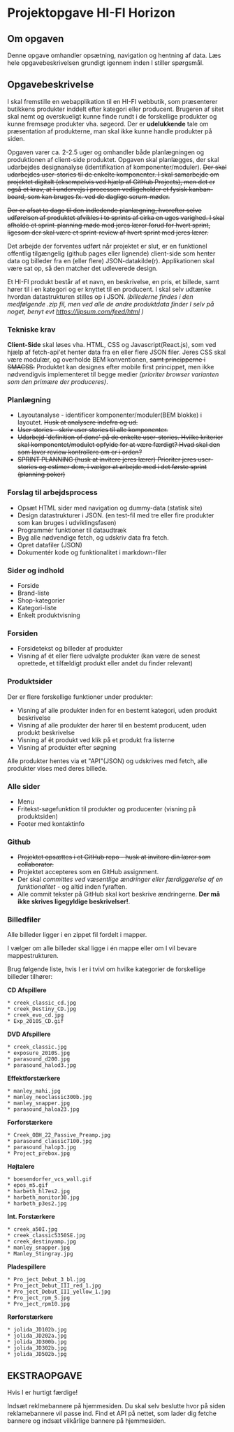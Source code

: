 # **Projektopgave HI-FI Horizon**

## Om opgaven
Denne opgave omhandler opsætning, navigation og hentning af data. Læs hele opgavebeskrivelsen grundigt igennem inden I stiller spørgsmål.

## Opgavebeskrivelse

I skal fremstille en webapplikation til en HI-FI webbutik, som præsenterer butikkens produkter inddelt efter kategori eller producent. Brugeren af sitet skal nemt og overskueligt kunne finde rundt i de forskellige produkter og kunne fremsøge produkter vha. søgeord. Der er **udelukkende** tale om præsentation af produkterne, man skal ikke kunne handle produkter på siden.

Opgaven varer ca. 2-2.5 uger og omhandler både planlægningen og produktionen af client-side produktet. Opgaven skal planlægges, der skal udarbejdes designanalyse (identifikation af komponenter/moduler). <strike>Der skal udarbejdes user-stories til de enkelte komponenter. I skal samarbejde om projektet digitalt (eksempelvis ved hjælp af GitHub Projects), men det er også et krav, at I undervejs i processen vedligeholder et fysisk kanban-board, som kan bruges fx. ved de daglige scrum-møder.</strike>

<strike>Der er afsat to dage til den indledende planlægning, hvorefter selve udførelsen af produktet afvikles i to sprints af cirka en uges varighed. I skal afholde et sprint-planning møde med jeres lærer forud for hvert sprint, ligesom der skal være et sprint-review af hvert sprint med jeres lærer.</strike>

Det arbejde der forventes udført når projektet er slut, er en funktionel offentlig tilgængelig (github pages eller lignende) client-side som henter data og billeder fra en (eller flere) JSON-datakilde(r). Applikationen skal være sat op, så den matcher det udleverede design.

Et HI-FI produkt består af et navn, en beskrivelse, en pris, et billede, samt hører til i en kategori og er knyttet til en producent. I skal selv udtænke hvordan datastrukturen stilles op i JSON.
*(billederne findes i den medfølgende .zip fil, men ved alle de andre produktdata finder I selv på noget, benyt evt https://lipsum.com/feed/html )*

### Tekniske krav
**Client-Side** skal løses vha. HTML, CSS og Javascript(React.js), som ved hjælp af fetch-api'et henter data fra en eller flere JSON filer. Jeres CSS skal være modulær, og overholde BEM konventionen, <strike>samt principperne i SMACSS.</strike> Produktet kan designes efter mobile first princippet, men ikke nødvendigvis implementeret til begge medier *(prioriter browser varianten som den primære der produceres)*.


### Planlægning
* Layoutanalyse - identificer komponenter/moduler(BEM blokke) i layoutet. <strike>Husk at analysere indefra og ud.</strike>
* <strike>User stories - skriv user stories til alle komponenter.</strike>
* <strike>Udarbejd 'definition of done' på de enkelte user-stories. Hvilke kriterier skal komponentet/modulet opfylde for at være færdigt? Hvad skal den som laver review kontrollere om er i orden?</strike>
* <strike>SPRINT PLANNING (husk at invitere jeres lærer) Prioriter jeres user-stories og estimer dem, i vælger at arbejde med i det første sprint (planning poker)</strike>

### Forslag til arbejdsprocess
* Opsæt HTML sider med navigation og dummy-data (statisk site)
* Design datastrukturer i JSON. (en test-fil med tre eller fire produkter som kan bruges i udviklingsfasen)
* Programmér funktioner til dataudtræk
* Byg alle nødvendige fetch, og udskriv data fra fetch.
* Opret datafiler (JSON)
* Dokumentér kode og funktionalitet i markdown-filer 


### Sider og indhold
* Forside
* Brand-liste
* Shop-kategorier
* Kategori-liste
* Enkelt produktvisning
 
### Forsiden 
* Forsidetekst og billeder af produkter
* Visning af ét eller flere udvalgte produkter (kan være de senest oprettede, et tilfældigt produkt eller andet du finder relevant)
 
### Produktsider
Der er flere forskellige funktioner under produkter:
* Visning af alle produkter inden for en bestemt kategori, uden produkt beskrivelse
* Visning af alle produkter der hører til en bestemt producent, uden produkt beskrivelse
* Visning af ét produkt ved klik på et produkt fra listerne
* Visning af produkter efter søgning 

Alle produkter hentes via et "API"(JSON) og udskrives med fetch, alle produkter vises med deres billede.
 
### Alle sider 
* Menu 
* Fritekst-søgefunktion til produkter og producenter (visning på produktsiden) 
* Footer med kontaktinfo 

### Github
* <strike>Projektet opsættes i et GitHub repo - husk at invitere din lærer som collaborator.</strike>
* Projektet accepteres som en GitHub assignment.
* Der skal *committes ved væsentlige ændringer eller færdiggørelse af en funktionalitet* - og altid inden fyraften.
* Alle commit tekster på GitHub skal kort beskrive ændringerne. **Der må ikke skrives ligegyldige beskrivelser!**.

### Billedfiler
Alle billeder ligger i en zippet fil fordelt i mapper.

I vælger om alle billeder skal ligge i én mappe eller om I vil bevare mappestrukturen.

Brug følgende liste, hvis I er i tvivl om hvilke kategorier de forskellige billeder tilhører:

  
**CD Afspillere**

    * creek_classic_cd.jpg
    * creek_Destiny_CD.jpg
    * creek_evo_cd.jpg
    * Exp_2010S_CD.gif


**DVD Afspillere**

    * creek_classic.jpg
    * exposure_2010S.jpg
    * parasound_d200.jpg
    * parasound_halod3.jpg

**Effektforstærkere**

    * manley_mahi.jpg
    * manley_neoclassic300b.jpg
    * manley_snapper.jpg
    * parasound_haloa23.jpg


**Forforstærkere**

    * Creek_OBH_22_Passive_Preamp.jpg
    * parasound_classic7100.jpg
    * parasound_halop3.jpg
    * Project_prebox.jpg


**Højtalere**

    * boesendorfer_vcs_wall.gif
    * epos_m5.gif
    * harbeth_hl7es2.jpg
    * harbeth_monitor30.jpg
    * harbeth_p3es2.jpg


**Int. Forstærkere**

    * creek_a50I.jpg
    * creek_classic5350SE.jpg
    * creek_destinyamp.jpg
    * manley_snapper.jpg
    * Manley_Stingray.jpg


**Pladespillere**

    * Pro_ject_Debut_3_bl.jpg
    * Pro_ject_Debut_III_red_1.jpg
    * Pro_ject_Debut_III_yellow_1.jpg
    * Pro_ject_rpm_5.jpg
    * Pro_ject_rpm10.jpg


**Rørforstærkere**

    * jolida_JD102b.jpg
    * jolida_JD202a.jpg
    * jolida_JD300b.jpg
    * jolida_JD302b.jpg
    * jolida_JD502b.jpg 
 
## EKSTRAOPGAVE
Hvis I er hurtigt færdige!

Indsæt reklmebannere på hjemmesiden. Du skal selv beslutte hvor på siden reklamebannere vil passe ind. Find et API på nettet, som lader dig fetche bannere og indsæt vilkårlige bannere på hjemmesiden.
